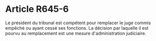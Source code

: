 # Article R645-6

<div align="left">Le président du tribunal est compétent pour remplacer le juge commis empêché ou ayant cessé ses fonctions. La décision par laquelle il est pourvu au remplacement est une mesure d'administration judiciaire. <br/>
<br/>
</div>
